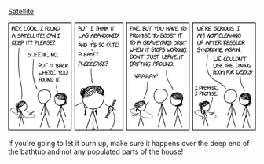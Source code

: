 [Satellite](https://xkcd.com/2264)

![Satellite](./random_comic.png)

If you're going to let it burn up, make sure it happens over the deep end of the bathtub and not any populated parts of the house!


